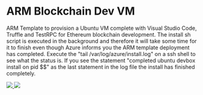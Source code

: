 # ARM Blockchain Dev VM

ARM Template to provision a Ubuntu VM complete with Visual Studio Code, Truffle and TestRPC for Ethereum blockchain development. The install sh script is executed in the background and therefore it will take some time for it to finish even though Azure informs you the ARM template deployment has completed. Execute the "tail /var/log/azure/install.log" on a ssh shell to see what the status is. If you see the statement "completed ubuntu devbox install on pid $$" as the last statement in the log file the install has finished completely.

<a href="https://portal.azure.com/#create/microsoft.template/uri/https%3A%2F%2Fraw.githubusercontent.com%2Fevanuum%2Fazure-blockchain--ubuntu--blockchain--dev%2Fmaster%2Fazuredeploy.json" target="_blank">
    <img src="http://azuredeploy.net/deploybutton.png"/>
</a>
<a href="http://armviz.io/#/?load=https://raw.githubusercontent.com/evanuum/azure-blockchain--ubuntu--blockchain--dev/master/azuredeploy.json" target="_blank">
    <img src="http://armviz.io/visualizebutton.png"/>
</a>